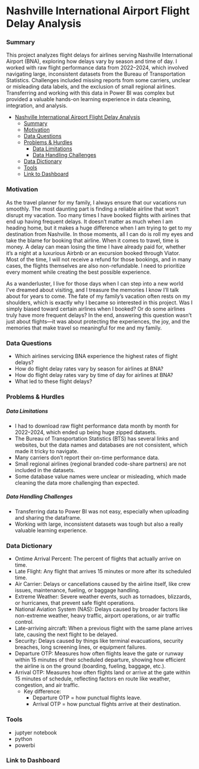 
# Nashville International Airport Flight Delay Analysis

### Summary

This project analyzes flight delays for airlines serving Nashville International Airport (BNA), exploring how delays vary by season and time of day. I worked with raw flight performance data from 2022–2024, which involved navigating large, inconsistent datasets from the Bureau of Transportation Statistics. Challenges included missing reports from some carriers, unclear or misleading data labels, and the exclusion of small regional airlines. Transferring and working with this data in Power BI was complex but provided a valuable hands-on learning experience in data cleaning, integration, and analysis.

- [Nashville International Airport Flight Delay Analysis](#nashville-international-airport-flight-delay-analysis)
    - [Summary](#summary)
    - [Motivation](#motivation)
    - [Data Questions](#data-questions)
    - [Problems \& Hurdles](#problems--hurdles)
        - [Data Limitations](#data-limitations)
        - [Data Handling Challenges](#data-handling-challenges)
    - [Data Dictionary](#data-dictionary)
    - [Tools](#tools)
    - [Link to Dashboard](#link-to-dashboard)


### Motivation

As the travel planner for my family, I always ensure that our vacations run smoothly. The most daunting part is finding a reliable airline that won't disrupt my vacation. Too many times I have booked flights with airlines that end up having frequent delays. It doesn’t matter as much when I am heading home, but it makes a huge difference when I am trying to get to my destination from Nashville. In those moments, all I can do is roll my eyes and take the blame for booking that airline. When it comes to travel, time is money. A delay can mean losing the time I have already paid for, whether it’s a night at a luxurious Airbnb or an excursion booked through Viator. Most of the time, I will not receive a refund for those bookings, and in many cases, the flights themselves are also non-refundable. I need to prioritize every moment while creating the best possible experience. 

As a wanderluster, I live for those days when I can step into a new world I’ve dreamed about visiting, and I treasure the memories I know I’ll talk about for years to come. The fate of my family’s vacation often rests on my shoulders, which is exactly why I became so interested in this project. Was I simply biased toward certain airlines when I booked? Or do some airlines truly have more frequent delays? In the end, answering this question wasn’t just about flights—it was about protecting the experiences, the joy, and the memories that make travel so meaningful for me and my family.

### Data Questions
  * Which airlines servicing BNA experience the highest rates of flight delays?
  * How do flight delay rates vary by season for airlines at BNA?
  * How do flight delay rates vary by time of day for airlines at BNA?
  * What led to these flight delays?

### Problems & Hurdles

##### Data Limitations
  * I had to download raw flight performance data month by month for 2022–2024, which ended up being huge zipped datasets.
  * The Bureau of Transportation Statistics (BTS) has several links and websites, but the data names and databases are not consistent, which made it tricky to navigate.
  * Many carriers don’t report their on-time performance data.
  * Small regional airlines (regional branded code-share partners) are not included in the datasets.
  * Some database value names were unclear or misleading, which made cleaning the data more challenging than expected.

##### Data Handling Challenges
  * Transferring data to Power BI was not easy, especially when uploading and sharing the dataframe.
  * Working with large, inconsistent datasets was tough but also a really valuable learning experience.


### Data Dictionary
  * Ontime Arrival Percent: The percent of flights that actually arrive on time.
  * Late Flight: Any flight that arrives 15 minutes or more after its scheduled time.
  * Air Carrier: Delays or cancellations caused by the airline itself, like crew issues, maintenance, fueling, or baggage handling.
  * Extreme Weather: Severe weather events, such as tornadoes, blizzards, or hurricanes, that prevent safe flight operations.
  * National Aviation System (NAS): Delays caused by broader factors like non-extreme weather, heavy traffic, airport operations, or air traffic control.
  * Late-arriving aircraft: When a previous flight with the same plane arrives late, causing the next flight to be delayed.
  * Security: Delays caused by things like terminal evacuations, security breaches, long screening lines, or equipment failures.
  * Departure OTP: Measures how often flights leave the gate or runway within 15 minutes of their scheduled departure, showing how efficient the airline is on the ground (boarding, fueling, baggage, etc.).
  * Arrival OTP: Measures how often flights land or arrive at the gate within 15 minutes of schedule, reflecting factors en route like weather, congestion, and air traffic.
      - Key difference:
        + Departure OTP = how punctual flights leave.
        + Arrival OTP = how punctual flights arrive at their destination.

### Tools
  * juptyer notebook
  * python
  * powerbi
### Link to Dashboard
